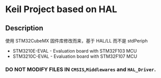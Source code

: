 # Keil Project based on HAL

## Description

使用 STM32CubeMX 固件库修改而来，基于 HAL/LL 而不是 stdPeriph

- STM3210E-EVAL - Evaluation board with STM32F103 MCU
- STM3210C-EVAL - Evaluation board with STM32F107 MCU

### DO NOT MODIFY FILES IN `CMSIS`,`Middlewares` and `HAL_Driver`.
